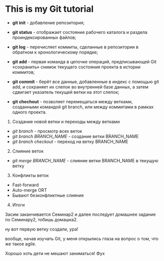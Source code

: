 # This is my Git tutorial

* **git init** - добавление репозитория;

* **git status** - отображает состояние рабочего каталога и раздела проиндексированных файлов;

* **git log** - перечисляет коммиты, сделанные в репозитории в обратном к хронологическому порядке;

* **git add** - первая команда в цепочке операций, предписывающей Git «сохранить» снимок текущего состояния проекта в истории коммитов;

* **git commit** - берёт все данные, добавленные в индекс с помощью git add, и сохраняет их слепок во внутренней базе данных, а затем сдвигает указатель текущей ветки на этот слепок;

* **git chechout** - позволяет перемещаться между ветками, созданными командой git branch, или между коммитами в рамках одного проекта.

1. Создание новой ветки и переходы между ветками
* *git branch* - просмотр всех веток
* *git branch BRANCH_NAME* - создание ветки BRANCH_NAME
* *git branch checkout* - переход на ветку BRANCH_NAME

2. Слияние веток
* *git merge BRANCH_NAME* - слияние ветки BRANCH_NAME в текущую ветку
3. Конфликты веток
* Fast-forward
* Auto-merge ORT
* Бывают безконфликтные слияния

4. Итоги

Засим заканчивается Семинар2 и далее последует домашнее задание по Семинару2, тобишь домашка2.

ну вот первую ветку создали, ура!

вообще, начав изучать Git, у меня открылись глаза на вопрос о том, что же такое agile.

Хорошо хоть дети не мешают заниматься! Фух

